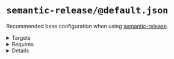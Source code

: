 # `semantic-release/@default.json`

Recommended base configuration when using [semantic-release](https://github.com/semantic-release/semantic-release).

<!---0--><details>
<!---0--><summary>Targets</summary>

```
project
└─ .releaserc.json
```

<!---0--></details>

<!---0--><details>
<!---0--><summary>Requires</summary>

- `semantic-release`

<!---0--></details>

<!---0--><details>
<!---0--><summary>Details</summary>

## semantic-release/commit-conventions

_Updating `.releaserc.json` using `overwrite`._

- Slightly extended [release commit convention](https://github.com/semantic-release/semantic-release#commit-message-format) for semantic-release.

<!---1--><details>
<!---1--><summary>Targets</summary>

```
project
└─ .releaserc.json
```

<!---1--></details>

<!---1--><details>
<!---1--><summary>Requires</summary>

- `semantic-release`

<!---1--></details>

</details>

